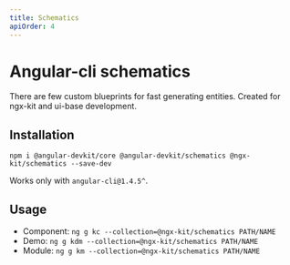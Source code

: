 ```yaml
---
title: Schematics
apiOrder: 4
---
```


# Angular-cli schematics

There are few custom blueprints for fast generating entities. Created for ngx-kit and ui-base development.

## Installation

```
npm i @angular-devkit/core @angular-devkit/schematics @ngx-kit/schematics --save-dev
```

Works only with `angular-cli@1.4.5^`.

## Usage

* Component: `ng g kc --collection=@ngx-kit/schematics PATH/NAME`
* Demo: `ng g kdm --collection=@ngx-kit/schematics PATH/NAME`
* Module: `ng g km --collection=@ngx-kit/schematics PATH/NAME`
